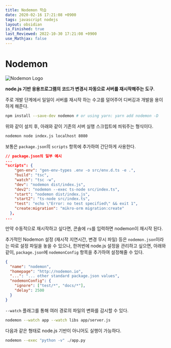 ```yaml
---
title: Nodemon 학습
date: 2020-02-16 17:21:08 +0900
tags: javascript nodejs
layout: obsidian
is_Finished: true
last_Reviewed: 2022-10-30 17:21:08 +0900
use_Mathjax: false
---
```


# Nodemon

![Nodemon Logo](https://user-images.githubusercontent.com/13700/35731649-652807e8-080e-11e8-88fd-1b2f6d553b2d.png)

**node.js 기반 응용프로그램의 코드가 변경시 자동으로 서버를 재시작해주는 도구**.

주로 개발 단계에서 일일이 서버를 재시작 하는 수고를 덜어주어 디버깅과 개발을 용이하게 해준다.


 ```bash
 npm install --save-dev nodemon # or using yarn: yarn add nodemon -D
 ```

위와 같이 설치 후, 아래와 같이 기존의 서버 실행 스크립트에 씌워주는 형식이다.

```bash
nodemon node index.js localhost 8080
```

보통은 `package.json`의 `scripts` 항목에 추가하여 간단하게 사용한다.

```json
// package.json의 일부 예시
...
"scripts": {
    "gen-env": "gen-env-types .env -o src/env.d.ts -e .",
    "build": "tsc",
    "watch": "tsc -w",
    "dev": "nodemon dist/index.js",
    "dev2": "nodemon --exec ts-node src/index.ts",
    "start": "nodemon dist/index.js",
    "start2": "ts-node src/index.ts",
    "test": "echo \"Error: no test specified\" && exit 1",
    "create:migration": "mikro-orm migration:create"
  },
...
```

만약 수동적으로 재시작하고 싶다면, 콘솔에 `rs`를 입력하면 nodemon이 재시작 된다.

추가적인 Nodemon 설정 (재시작 지연시간, 변경 무시 파일) 등은 `nodemon.json`이라는 따로 설정 파일을 놓을 수 있으나, 한꺼번에 node.js 설정을 관리하고 싶으면, 아래와 같이, `package.json`에 `nodemonConfig` 항목을 추가하여 설정해줄 수 있다.

```json
{
  "name": "nodemon",
  "homepage": "http://nodemon.io",
  "...": "... other standard package.json values",
  "nodemonConfig": {
    "ignore": ["test/*", "docs/*"],
    "delay": 2500
  }
}
```

`--watch` 플래그를 통해 여러 경로의 파일의 변화를 감시할 수 있다.

```bash
nodemon --watch app --watch libs app/server.js
```

다음과 같은 형태로 node.js 기반이 아니어도 실행이 가능하다.

```bash
nodemon --exec "python -v" ./app.py
```



